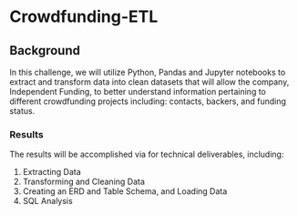 # Crowdfunding-ETL

## Background
In this challenge, we will utilize Python, Pandas and Jupyter notebooks to extract and transform data into clean datasets that will allow the company, Independent Funding, to better understand information pertaining to different crowdfunding projects including: contacts, backers, and funding status.

### Results
The results will be accomplished via for technical deliverables, including:
1. Extracting Data
2. Transforming and Cleaning Data
3. Creating an ERD and Table Schema, and Loading Data
4. SQL Analysis 
